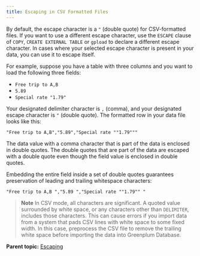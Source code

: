```yaml
---
title: Escaping in CSV Formatted Files 
---
```


By default, the escape character is a `"` \(double quote\) for CSV-formatted files. If you want to use a different escape character, use the `ESCAPE` clause of `COPY`, `CREATE EXTERNAL TABLE` or `gpload` to declare a different escape character. In cases where your selected escape character is present in your data, you can use it to escape itself.

For example, suppose you have a table with three columns and you want to load the following three fields:

-   `Free trip to A,B`
-   `5.89`
-   `Special rate "1.79"`

Your designated delimiter character is `,` \(comma\), and your designated escape character is `"` \(double quote\). The formatted row in your data file looks like this:

```
"Free trip to A,B","5.89","Special rate ""1.79"""   
```

The data value with a comma character that is part of the data is enclosed in double quotes. The double quotes that are part of the data are escaped with a double quote even though the field value is enclosed in double quotes.

Embedding the entire field inside a set of double quotes guarantees preservation of leading and trailing whitespace characters:

```
"Free trip to A,B ","5.89 ","Special rate ""1.79"" "
```

> **Note** In CSV mode, all characters are significant. A quoted value surrounded by white space, or any characters other than `DELIMITER`, includes those characters. This can cause errors if you import data from a system that pads CSV lines with white space to some fixed width. In this case, preprocess the CSV file to remove the trailing white space before importing the data into Greenplum Database.

**Parent topic:** [Escaping](../../load/topics/g-escaping.html)

